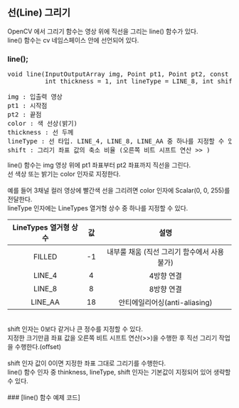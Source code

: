 ## 선(Line) 그리기

OpenCV 에서 그리기 함수는 영상 위에 직선을 그리는 line() 함수가 있다.
<br>
line() 함수는 cv 네임스페이스 안에 선언되어 있다.

### line();
<pre>
void line(InputOutputArray img, Point pt1, Point pt2, const Scalar& color,
          int thickness = 1, int lineType = LINE_8, int shift = 0);

img : 입출력 영상
pt1 : 시작점
pt2 : 끝점
color : 색 선상(밝기)
thickness : 선 두께
lineType : 선 타입. LINE_4, LINE_8, LINE_AA 중 하나를 지정할 수 있다.
shift : 그리기 좌표 값의 축소 비율 (오른쪽 비트 시프트 연산 >> )
</pre>

line() 함수는 img 영상 위에 pt1 좌표부터 pt2 좌표까지 직선을 그린다.
<br>
선 색상 또는 밝기는 color 인자로 지정한다.
<br>
<br>
예를 들어 3채널 컬러 영상에 빨간색 선을 그리려면 color 인자에 Scalar(0, 0, 255)를 전달한다.
<br>
lineType 인자에는 LineTypes 열거형 상수 중 하나를 지정할 수 있다.

|LineTypes 열거형 상수|값|설명|
|:---:|:---:|:---:|
|FILLED|-1|내부룰 채움 (직선 그리기 함수에서 사용 불가)|
|LINE_4|4|4방향 연결|
|LINE_8|8|8방향 연결|
|LINE_AA|18|안티에일리어싱(anti-aliasing)|

<br>
shift 인자는 0보다 같거나 큰 정수를 지정할 수 있다.
<br>
지정한 크기만큼 좌표 값을 오른쪽 비트 시프트 연산(>>)을 수행한 후 직선 그리기 작업을 수행한다.(offset)
<br>
<br>
shift 인자 값이 0이면 지정한 좌표 그대로 그리기를 수행한다.
<br>
line() 함수 인자 중 thinkness, lineType, shift 인자는 기본값이 지정되어 있어 생략할 수 있다.
<br>
<br>
### [line() 함수 예제 코드]
